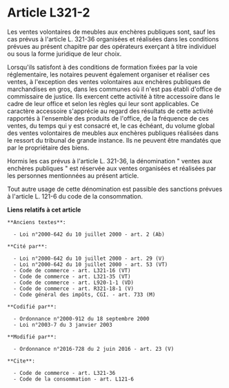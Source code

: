 # Article L321-2

Les ventes volontaires de meubles aux enchères publiques sont, sauf les cas prévus à l'article L. 321-36 organisées et
réalisées dans les conditions prévues au présent chapitre par des opérateurs exerçant à titre individuel ou sous la forme
juridique de leur choix. 

Lorsqu'ils satisfont à des conditions de formation fixées par la voie réglementaire, les notaires peuvent également organiser
et réaliser ces ventes, à l'exception des ventes volontaires aux enchères publiques de marchandises en gros, dans les
communes où il n'est pas établi d'office de commissaire de justice. Ils exercent cette activité à titre accessoire dans le
cadre de leur office et selon les règles qui leur sont applicables. Ce caractère accessoire s'apprécie au regard des
résultats de cette activité rapportés à l'ensemble des produits de l'office, de la fréquence de ces ventes, du temps qui y
est consacré et, le cas échéant, du volume global des ventes volontaires de meubles aux enchères publiques réalisées dans le
ressort du tribunal de grande instance. Ils ne peuvent être mandatés que par le propriétaire des biens. 

Hormis les cas prévus à l'article L. 321-36, la dénomination " ventes aux enchères publiques " est réservée aux ventes
organisées et réalisées par les personnes mentionnées au présent article. 

Tout autre usage de cette dénomination est passible des sanctions prévues à l'article L. 121-6 du code de la consommation.

**Liens relatifs à cet article**

	**Anciens textes**:

	  - Loi n°2000-642 du 10 juillet 2000 - art. 2 (Ab)

	**Cité par**:

	  - Loi n°2000-642 du 10 juillet 2000 - art. 29 (V)
	  - Loi n°2000-642 du 10 juillet 2000 - art. 53 (VT)
	  - Code de commerce - art. L321-16 (VT)
	  - Code de commerce - art. L321-35 (VT)
	  - Code de commerce - art. L920-1-1 (VD)
	  - Code de commerce - art. R321-18-1 (V)
	  - Code général des impôts, CGI. - art. 733 (M)

	**Codifié par**:

	  - Ordonnance n°2000-912 du 18 septembre 2000
	  - Loi n°2003-7 du 3 janvier 2003

	**Modifié par**:

	  - Ordonnance n°2016-728 du 2 juin 2016 - art. 23 (V)

	**Cite**:

	  - Code de commerce - art. L321-36
	  - Code de la consommation - art. L121-6
